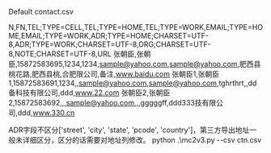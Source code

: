 Default contact.csv

N,FN,TEL;TYPE=CELL,TEL;TYPE=HOME,TEL;TYPE=WORK,EMAIL;TYPE=HOME,EMAIL;TYPE=WORK,ADR;TYPE=HOME;CHARSET=UTF-8,ADR;TYPE=WORK;CHARSET=UTF-8,ORG;CHARSET=UTF-8,NOTE;CHARSET=UTF-8,URL
张朝臣,张朝臣,15872583695,1234,1234,sample@yahoo.com,sample@yahoo.com,肥西县桃花路,肥西县桃,合肥限公司,备注,www.baidu.com
张朝臣1,张朝臣1,15872583691,1234,,sample@yahoo.com,sample@yahoo.com,tghrthrt,,dd备科技有限公司,ddd,www.22.com
张朝臣2,张朝臣2,15872583692,,,sample@yahoo.com,,,gggggff,ddd333技有限公司,ddd,www.330.cn



ADR字段不区分['street', 'city', 'state', 'pcode', 'country']，第三方导出地址一般未详细区分，区分的话需要对地址列修改。
python .\mc2v3.py --csv ctn.csv
